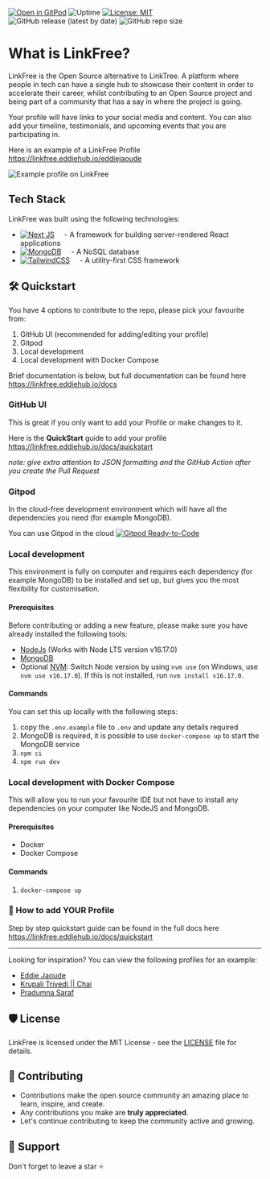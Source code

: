 [![Open in GitPod](https://img.shields.io/badge/Gitpod-Ready--to--Code-blue?logo=gitpod)](https://gitpod.io/#https://github.com/EddieHubCommunity/LinkFree) ![Uptime](https://img.shields.io/endpoint?url=https%3A%2F%2Fraw.githubusercontent.com%2FEddieHubCommunity%2Fmonitoring%2Fmaster%2Fapi%2Flink-free%2Fuptime.json) [![License: MIT](https://img.shields.io/badge/License-MIT-yellow.svg)](https://opensource.org/licenses/MIT) ![GitHub release (latest by date)](https://img.shields.io/github/v/release/EddieHubCommunity/LinkFree) ![GitHub repo size](https://img.shields.io/github/repo-size/EddieHubCommunity/LinkFree)

# What is LinkFree?

LinkFree is the Open Source alternative to LinkTree. A platform where people in tech can have a single hub to showcase their content in order to accelerate their career, whilst contributing to an Open Source project and being part of a community that has a say in where the project is going.

Your profile will have links to your social media and content. You can also add your timeline, testimonials, and upcoming events that you are participating in.

Here is an example of a LinkFree Profile https://linkfree.eddiehub.io/eddiejaoude

![Example profile on LinkFree](https://user-images.githubusercontent.com/624760/207048057-0f8cc74f-cc50-4cb3-b1a9-7e37f1a66d2c.png)

## Tech Stack

LinkFree was built using the following technologies:

 - [![Next JS](https://img.shields.io/badge/Next-black?style=for-the-badge&logo=next.js&logoColor=white)](https://nextjs.org/) &nbsp; &nbsp; - A framework for building server-rendered React applications 
 - [![MongoDB](https://img.shields.io/badge/MongoDB-%234ea94b.svg?style=for-the-badge&logo=mongodb&logoColor=white)](https://www.mongodb.com/) &nbsp; &nbsp; - A NoSQL database                                                                             
 - [![TailwindCSS](https://img.shields.io/badge/tailwindcss-%2338B2AC.svg?style=for-the-badge&logo=tailwind-css&logoColor=white)](https://tailwindcss.com/) &nbsp; &nbsp; - A utility-first CSS framework      
 

## 🛠️ Quickstart

You have 4 options to contribute to the repo, please pick your favourite from:

1. GitHub UI (recommended for adding/editing your profile)
2. Gitpod
3. Local development
4. Local development with Docker Compose

Brief documentation is below, but full documentation can be found here https://linkfree.eddiehub.io/docs

### GitHub UI

This is great if you only want to add your Profile or make changes to it.

Here is the **QuickStart** guide to add your profile https://linkfree.eddiehub.io/docs/quickstart

*note: give extra attention to JSON formatting and the GitHub Action after you create the Pull Request*

### Gitpod

In the cloud-free development environment which will have all the dependencies you need (for example MongoDB).

You can use Gitpod in the cloud [![Gitpod Ready-to-Code](https://img.shields.io/badge/Gitpod-Ready--to--Code-blue?logo=gitpod)](https://gitpod.io/#https://github.com/EddieHubCommunity/LinkFree/)

### Local development

This environment is fully on computer and requires each dependency (for example MongoDB) to be installed and set up, but gives you the most flexibility for customisation.

#### Prerequisites

Before contributing or adding a new feature, please make sure you have already installed the following tools:

- [NodeJs](https://nodejs.org/en/download/) (Works with Node LTS version v16.17.0)
- [MongoDB](https://www.mongodb.com/home)
- Optional [NVM](https://github.com/nvm-sh/nvm): Switch Node version by using `nvm use` (on Windows, use `nvm use v16.17.0`). If this is not installed, run `nvm install v16.17.0`.

#### Commands

You can set this up locally with the following steps:

1. copy the `.env.example` file to `.env` and update any details required
1. MongoDB is required, it is possible to use `docker-compose up` to start the MongoDB service
1. `npm ci`
1. `npm run dev`

### Local development with Docker Compose

This will allow you to run your favourite IDE but not have to install any dependencies on your computer like NodeJS and MongoDB.

#### Prerequisites

- Docker
- Docker Compose

#### Commands

1. `docker-compose up`

### 🙂 How to add YOUR Profile

Step by step quickstart guide can be found in the full docs here https://linkfree.eddiehub.io/docs/quickstart

---

Looking for inspiration? You can view the following profiles for an example:

- [Eddie Jaoude](https://github.com/EddieHubCommunity/LinkFree/blob/main/data/eddiejaoude.json)
- [Krupali Trivedi || Chai](https://github.com/EddieHubCommunity/LinkFree/blob/main/data/krupalitrivedi.json)
- [Pradumna Saraf](https://github.com/EddieHubCommunity/LinkFree/blob/main/data/Pradumnasaraf.json)

## 🛡️ License

LinkFree is licensed under the MIT License - see the [LICENSE](LICENSE) file for details.

## 🧰 Contributing

- Contributions make the open source community an amazing place to learn, inspire, and create.
- Any contributions you make are **truly appreciated**.
- Let's continue contributing to keep the community active and growing.

## 🙏 Support

Don't forget to leave a star ⭐️
